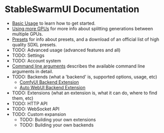 # StableSwarmUI Documentation

- [Basic Usage](/docs/Basic%20Usage.md) to learn how to get started.
- [Using more GPUs](/docs/Using%20More%20GPUs.md) for more info about splitting generations between multiple GPUs.
- [Presets](/docs/Presets.md) for info about presets, and a download of an official list of high quality SDXL presets.
- TODO: Advanced usage (advanced features and all)
- TODO: Settings
- TODO: Account system
- [Command line arguments](/docs/Command%20Line%20Arguments.md) describes the available command line arguments in detail.
- TODO: Backends (what a 'backend' is, supported options, usage, etc)
    - [ComfyUI Backend Extension](/src/BuiltinExtensions/ComfyUIBackend/README.md)
    - [Auto WebUI Backend Extension](/src/BuiltinExtensions/AutoWebUIBackend/README.md)
- TODO: Extensions (what an extension is, what it can do, where to find them, etc)
- TODO: HTTP API
- TODO: WebSocket API
- TODO: Custom expansion
    - TODO: Building your own extensions
    - TODO: Building your own backends
